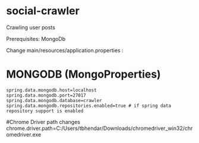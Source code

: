 # social-crawler
Crawling user posts

Prerequisites:
MongoDb

Change main/resources/application.properties :
 # MONGODB (MongoProperties)
    spring.data.mongodb.host=localhost
    spring.data.mongodb.port=27017
    spring.data.mongodb.database=crawler
    spring.data.mongodb.repositories.enabled=true # if spring data repository support is enabled

    
#Chrome Driver path changes
chrome.driver.path=C:/Users/tbhendar/Downloads/chromedriver_win32/chromedriver.exe



